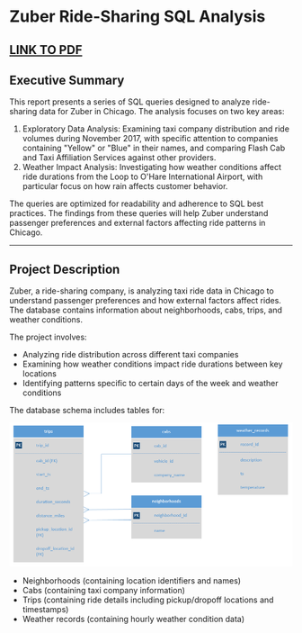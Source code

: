 # Zuber Ride-Sharing SQL Analysis
[LINK TO PDF](https://github.com/cullenmccutcheon/Project_Portfolio/blob/main/SQL%20Zuber%20Queries/SQL%20Zuber%20Full%20Report.pdf)
---

## Executive Summary

This report presents a series of SQL queries designed to analyze ride-sharing data for Zuber in Chicago. The analysis focuses on two key areas:

1. Exploratory Data Analysis: Examining taxi company distribution and ride volumes during November 2017, with specific attention to companies containing "Yellow" or "Blue" in their names, and comparing Flash Cab and Taxi Affiliation Services against other providers.
2. Weather Impact Analysis: Investigating how weather conditions affect ride durations from the Loop to O'Hare International Airport, with particular focus on how rain affects customer behavior.

The queries are optimized for readability and adherence to SQL best practices. The findings from these queries will help Zuber understand passenger preferences and external factors affecting ride patterns in Chicago.

---

## Project Description

Zuber, a ride-sharing company, is analyzing taxi ride data in Chicago to understand passenger preferences and how external factors affect rides. The database contains information about neighborhoods, cabs, trips, and weather conditions.

The project involves:

- Analyzing ride distribution across different taxi companies
- Examining how weather conditions impact ride durations between key locations
- Identifying patterns specific to certain days of the week and weather conditions

The database schema includes tables for:

![Table Relations](ERD.png)

- Neighborhoods (containing location identifiers and names)
- Cabs (containing taxi company information)
- Trips (containing ride details including pickup/dropoff locations and timestamps)
- Weather records (containing hourly weather condition data)
